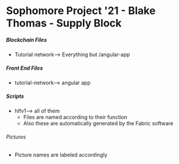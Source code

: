 # Sophomore Project '21 - Blake Thomas - Supply Block

##### Blockchain Files
  - Tutorial network--> Everything but /angular-app
##### Front End Files 
  - tutorial-network--> angular app
##### Scripts 
- hlfv1--> all of them 
  - Files are named according to their function
  - Also these are automatically generated by the Fabric software
###### Pictures
- Picture names are labeled accordingly
